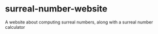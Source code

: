 # surreal-number-website
A website about computing surreal numbers, along with a surreal number calculator
